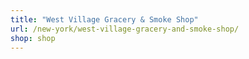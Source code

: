 ```yaml
---
title: "West Village Gracery & Smoke Shop"
url: /new-york/west-village-gracery-and-smoke-shop/
shop: shop
---
```

